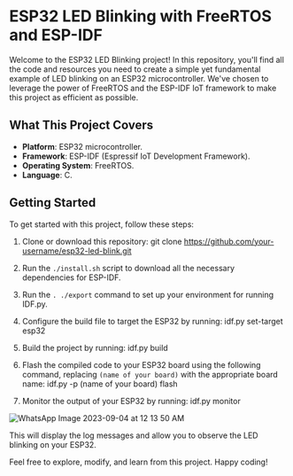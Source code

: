 # ESP32 LED Blinking with FreeRTOS and ESP-IDF

Welcome to the ESP32 LED Blinking project! In this repository, you'll find all the code and resources you need to create a simple yet fundamental example of LED blinking on an ESP32 microcontroller. We've chosen to leverage the power of FreeRTOS and the ESP-IDF IoT framework to make this project as efficient as possible.

## What This Project Covers

- **Platform**: ESP32 microcontroller.
- **Framework**: ESP-IDF (Espressif IoT Development Framework).
- **Operating System**: FreeRTOS.
- **Language**: C.

## Getting Started

To get started with this project, follow these steps:

1. Clone or download this repository: git clone https://github.com/your-username/esp32-led-blink.git

2. Run the `./install.sh` script to download all the necessary dependencies for ESP-IDF.

3. Run the `. ./export` command to set up your environment for running IDF.py.

4. Configure the build file to target the ESP32 by running: idf.py set-target esp32

5. Build the project by running: idf.py build

6. Flash the compiled code to your ESP32 board using the following command, replacing `(name of your board)` with the appropriate board name: idf.py -p (name of your board) flash
   
7. Monitor the output of your ESP32 by running: idf.py monitor

![WhatsApp Image 2023-09-04 at 12 13 50 AM](https://github.com/Embedded-systems-using-RTOS/blinking-led-using-esp32/assets/96942247/d0e782cc-3fd1-47f5-8ccd-bddef05013f7)



This will display the log messages and allow you to observe the LED blinking on your ESP32.

Feel free to explore, modify, and learn from this project. Happy coding!







